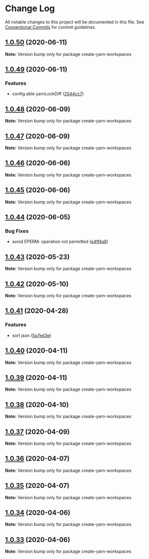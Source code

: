 # Change Log

All notable changes to this project will be documented in this file.
See [Conventional Commits](https://conventionalcommits.org) for commit guidelines.

## [1.0.50](https://github.com/bluelovers/create-yarn-workspaces/compare/create-yarn-workspaces@1.0.49...create-yarn-workspaces@1.0.50) (2020-06-11)

**Note:** Version bump only for package create-yarn-workspaces





## [1.0.49](https://github.com/bluelovers/create-yarn-workspaces/compare/create-yarn-workspaces@1.0.48...create-yarn-workspaces@1.0.49) (2020-06-11)


### Features

* config able yarnLockDiff ([2544cc7](https://github.com/bluelovers/create-yarn-workspaces/commit/2544cc7f3449ab79f665bdf801c99844f5b14edd))





## [1.0.48](https://github.com/bluelovers/create-yarn-workspaces/compare/create-yarn-workspaces@1.0.47...create-yarn-workspaces@1.0.48) (2020-06-09)

**Note:** Version bump only for package create-yarn-workspaces





## [1.0.47](https://github.com/bluelovers/create-yarn-workspaces/compare/create-yarn-workspaces@1.0.46...create-yarn-workspaces@1.0.47) (2020-06-09)

**Note:** Version bump only for package create-yarn-workspaces





## [1.0.46](https://github.com/bluelovers/create-yarn-workspaces/compare/create-yarn-workspaces@1.0.45...create-yarn-workspaces@1.0.46) (2020-06-06)

**Note:** Version bump only for package create-yarn-workspaces





## [1.0.45](https://github.com/bluelovers/create-yarn-workspaces/compare/create-yarn-workspaces@1.0.44...create-yarn-workspaces@1.0.45) (2020-06-06)

**Note:** Version bump only for package create-yarn-workspaces





## [1.0.44](https://github.com/bluelovers/create-yarn-workspaces/compare/create-yarn-workspaces@1.0.43...create-yarn-workspaces@1.0.44) (2020-06-05)


### Bug Fixes

* avoid EPERM: operation not permitted ([e4ff4a8](https://github.com/bluelovers/create-yarn-workspaces/commit/e4ff4a81c5cecef881958d7f520d93a522430a6f))





## [1.0.43](https://github.com/bluelovers/create-yarn-workspaces/compare/create-yarn-workspaces@1.0.42...create-yarn-workspaces@1.0.43) (2020-05-23)

**Note:** Version bump only for package create-yarn-workspaces





## [1.0.42](https://github.com/bluelovers/create-yarn-workspaces/compare/create-yarn-workspaces@1.0.41...create-yarn-workspaces@1.0.42) (2020-05-10)

**Note:** Version bump only for package create-yarn-workspaces





## [1.0.41](https://github.com/bluelovers/create-yarn-workspaces/compare/create-yarn-workspaces@1.0.40...create-yarn-workspaces@1.0.41) (2020-04-28)


### Features

* sort json ([5a7ed3e](https://github.com/bluelovers/create-yarn-workspaces/commit/5a7ed3e842652101c1393138fca9af5e2c6ead3e))





## [1.0.40](https://github.com/bluelovers/create-yarn-workspaces/compare/create-yarn-workspaces@1.0.39...create-yarn-workspaces@1.0.40) (2020-04-11)

**Note:** Version bump only for package create-yarn-workspaces





## [1.0.39](https://github.com/bluelovers/create-yarn-workspaces/compare/create-yarn-workspaces@1.0.38...create-yarn-workspaces@1.0.39) (2020-04-11)

**Note:** Version bump only for package create-yarn-workspaces





## [1.0.38](https://github.com/bluelovers/create-yarn-workspaces/compare/create-yarn-workspaces@1.0.37...create-yarn-workspaces@1.0.38) (2020-04-10)

**Note:** Version bump only for package create-yarn-workspaces





## [1.0.37](https://github.com/bluelovers/create-yarn-workspaces/compare/create-yarn-workspaces@1.0.36...create-yarn-workspaces@1.0.37) (2020-04-09)

**Note:** Version bump only for package create-yarn-workspaces





## [1.0.36](https://github.com/bluelovers/create-yarn-workspaces/compare/create-yarn-workspaces@1.0.35...create-yarn-workspaces@1.0.36) (2020-04-07)

**Note:** Version bump only for package create-yarn-workspaces





## [1.0.35](https://github.com/bluelovers/create-yarn-workspaces/compare/create-yarn-workspaces@1.0.34...create-yarn-workspaces@1.0.35) (2020-04-07)

**Note:** Version bump only for package create-yarn-workspaces





## [1.0.34](https://github.com/bluelovers/create-yarn-workspaces/compare/create-yarn-workspaces@1.0.33...create-yarn-workspaces@1.0.34) (2020-04-06)

**Note:** Version bump only for package create-yarn-workspaces





## [1.0.33](https://github.com/bluelovers/create-yarn-workspaces/compare/create-yarn-workspaces@1.0.32...create-yarn-workspaces@1.0.33) (2020-04-06)

**Note:** Version bump only for package create-yarn-workspaces
